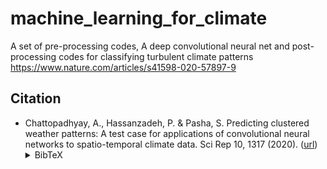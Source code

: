 # machine_learning_for_climate
A set of pre-processing codes, A deep convolutional neural net and post-processing codes for classifying turbulent climate patterns
https://www.nature.com/articles/s41598-020-57897-9

## Citation
- Chattopadhyay, A., Hassanzadeh, P. & Pasha, S. Predicting clustered weather patterns: A test case for applications of convolutional neural networks to spatio-temporal climate data. Sci Rep 10, 1317 (2020). ([url](https://doi.org/10.1038/s41598-020-57897-9))<details><summary>BibTeX</summary><pre>
@article{chattopadhyay2020predicting,
  title={Predicting clustered weather patterns: A test case for applications of convolutional neural networks to spatio-temporal climate data},
  author={Chattopadhyay, Ashesh and Hassanzadeh, Pedram and Pasha, Saba},
  journal={Scientific reports},
  volume={10},
  number={1},
  pages={1--13},
  year={2020},
  publisher={Nature Publishing Group}
}</pre></details>
